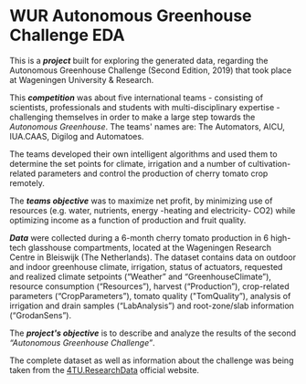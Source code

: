 # WUR Autonomous Greenhouse Challenge EDA
This is a ***project*** built for exploring the generated data, regarding the Autonomous Greenhouse Challenge (Second Edition, 2019) that took place at Wageningen University & Research.

This ***competition*** was about five international teams - consisting of scientists, professionals and students with multi-disciplinary expertise - challenging themselves in order to make a large step towards the *Autonomous Greenhouse*. The teams' names are: The Automators, AICU, IUA.CAAS, Digilog and Automatoes. 

The teams developed their own intelligent algorithms and used them to determine the set points for climate, irrigation and a number of cultivation-related parameters and control the production of cherry tomato crop remotely. 

The ***teams objective*** was to maximize net profit, by minimizing use of resources (e.g. water, nutrients, energy -heating and electricity- CO2) while optimizing income as a function of production and fruit quality.

***Data*** were collected during a 6-month cherry tomato production in 6 high-tech glasshouse compartments, located at the Wageningen Research Centre in Bleiswijk (The Netherlands). The dataset contains data on outdoor and indoor greenhouse climate, irrigation, status of actuators, requested and realized climate setpoints (“Weather” and “GreenhouseClimate”), resource consumption (“Resources”), harvest (“Production”), crop-related parameters (“CropParameters”), tomato quality ("TomQuality”), analysis of irrigation and drain samples (“LabAnalysis”) and root-zone/slab information (“GrodanSens”).

The ***project's objective*** is to describe and analyze the results of the second *“Autonomous Greenhouse Challenge”*.

The complete dataset as well as information about the challenge was being taken from the [4TU.ResearchData](https://data.4tu.nl/articles/_/12764777/2) official website.
